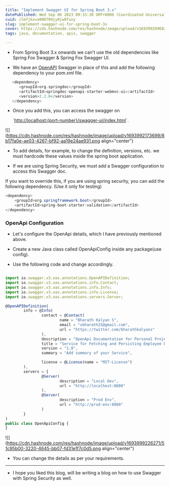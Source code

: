 ```yaml
---
title: "Implement Swagger UI for Spring Boot 3.x"
datePublished: Wed Sep 06 2023 09:33:30 GMT+0000 (Coordinated Universal Time)
cuid: clm7jkxva000709jy0jw8fuvy
slug: implement-swagger-ui-for-spring-boot-3x
cover: https://cdn.hashnode.com/res/hashnode/image/upload/v1693992696820/0f07158c-dee2-4095-85c3-5d09f439d973.jpeg
tags: java, documentation, apis, swagger

---
```


* From Spring Boot 3.x onwards we can't use the old dependencies like Spring Fox Swagger & Spring Fox Swagger UI.
    
* We have an [OpenAPI](https://springdoc.org/) Swagger in place of this and add the following dependency to your pom.xml file.
    

```swift
   <dependency>
      <groupId>org.springdoc</groupId>
      <artifactId>springdoc-openapi-starter-webmvc-ui</artifactId>
      <version>2.2.0</version>
   </dependency>
```

* Once you add this, you can access the swagger on
    
    \`[http://localhost:{port-number}/swagger-ui/index.html](http://localhost:8080/swagger-ui/index.html)\`.
    

![](https://cdn.hashnode.com/res/hashnode/image/upload/v1693992173699/8b17fa0e-ae03-4267-bf92-aa19e24ae931.png align="center")

* To add details, for example, to change the definition, versions, etc. we must hardcode these values inside the spring boot application.
    
* If we are using Spring Security, we must add a Swagger configuration to access this Swagger doc.
    

If you want to override this, if you are using spring security, you can add the following dependency. (Use it only for testing)

```java
<dependency>
    <groupId>org.springframework.boot</groupId>
    <artifactId>spring-boot-starter-validation</artifactId>
</dependency>
```

### OpenApi Configuration

* Let's configure the OpenApi details, which I have previously mentioned above.
    
* Create a new Java class called OpenApiConfig inside any package(use config).
    
* Use the following code and change accordingly.
    

```javascript

import io.swagger.v3.oas.annotations.OpenAPIDefinition;
import io.swagger.v3.oas.annotations.info.Contact;
import io.swagger.v3.oas.annotations.info.Info;
import io.swagger.v3.oas.annotations.info.License;
import io.swagger.v3.oas.annotations.servers.Server;

@OpenAPIDefinition(
        info = @Info(
                contact = @Contact(
                        name = "Bharath Kalyan S",
                        email = "sbharath25@gmail.com",
                        url = "https://twitter.com/bharathkalyans"
                ),
                description = "OpenApi Documentation for Personal Project 😄",
                title = "Service for Fetching and Persisting Employee Data",
                version = "1.0",
                summary = "Add summary of your Service",

                license = @License(name = "MIT-License")
        ),
        servers = {
                @Server(
                        description = "Local Dev",
                        url = "http://localhost:8080"
                ),
                @Server(
                        description = "Prod Env",
                        url = "http://prod-env:8080"
                )
        }
)
public class OpenApiConfig {
}
```

![](https://cdn.hashnode.com/res/hashnode/image/upload/v1693999226271/51c95b00-3220-4645-bb07-fd31e1f7c0d5.png align="center")

* You can change the details as per your requirements.
    

---

* I hope you liked this blog, will be writing a blog on how to use Swagger with Spring Security as well.